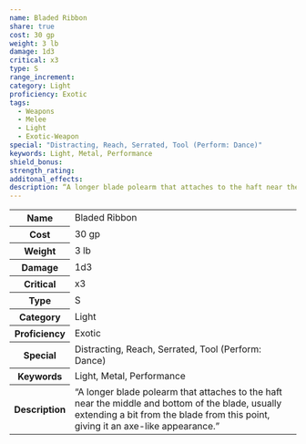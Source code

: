 ```yaml
---
name: Bladed Ribbon
share: true
cost: 30 gp
weight: 3 lb
damage: 1d3
critical: x3
type: S
range_increment: 
category: Light
proficiency: Exotic
tags:
  - Weapons
  - Melee
  - Light
  - Exotic-Weapon
special: "Distracting, Reach, Serrated, Tool (Perform: Dance)"
keywords: Light, Metal, Performance
shield_bonus: 
strength_rating: 
additonal_effects: 
description: “A longer blade polearm that attaches to the haft near the middle and bottom of the blade, usually extending a bit from the blade from this point, giving it an axe-like appearance.”
---
```

<p><span dir="ltr" style="overflow-x: auto;"><table><tbody><tr><th dir="ltr">Name</th><td dir="ltr">Bladed Ribbon</td></tr><tr><th dir="ltr">Cost</th><td dir="ltr">30 gp</td></tr><tr><th dir="ltr">Weight</th><td dir="ltr">3 lb</td></tr><tr><th dir="ltr">Damage</th><td dir="ltr">1d3</td></tr><tr><th dir="ltr">Critical</th><td dir="ltr">x3</td></tr><tr><th dir="ltr">Type</th><td dir="ltr">S</td></tr><tr><th dir="ltr">Category</th><td dir="ltr">Light</td></tr><tr><th dir="ltr">Proficiency</th><td dir="ltr">Exotic</td></tr><tr><th dir="ltr">Special</th><td dir="ltr">Distracting, Reach, Serrated, Tool (Perform: Dance)</td></tr><tr><th dir="ltr">Keywords</th><td dir="ltr">Light, Metal, Performance</td></tr><tr><th dir="ltr">Description</th><td dir="ltr">“A longer blade polearm that attaches to the haft near the middle and bottom of the blade, usually extending a bit from the blade from this point, giving it an axe-like appearance.”</td></tr></tbody></table></span></p>